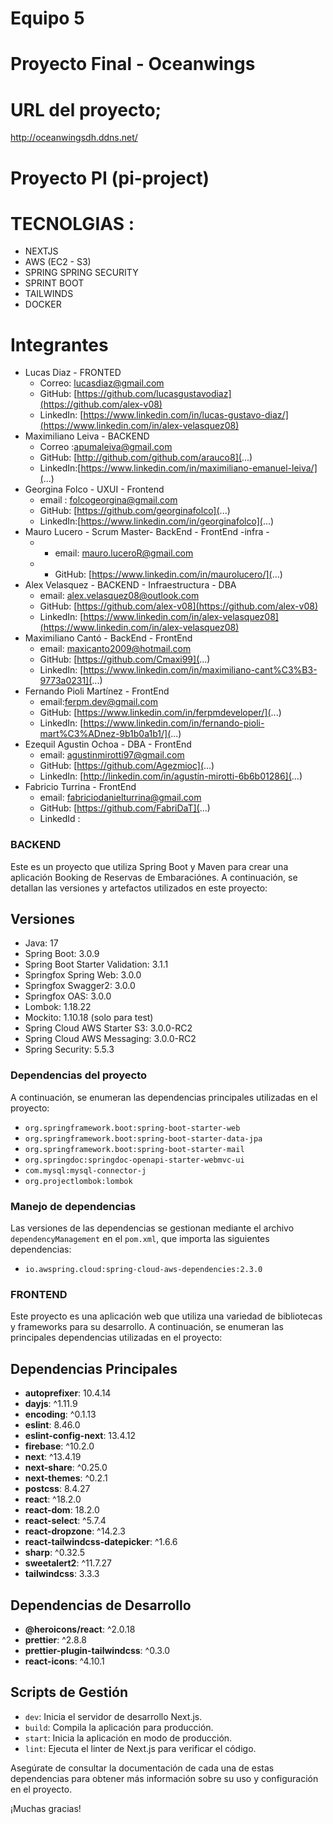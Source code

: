 # Equipo 5

#  Proyecto Final - Oceanwings

# URL del proyecto;
http://oceanwingsdh.ddns.net/


# Proyecto PI (pi-project)


# TECNOLGIAS : 
 - NEXTJS 
 - AWS (EC2 - S3)
 - SPRING SPRING SECURITY
 - SPRINT BOOT
 - TAILWINDS
 - DOCKER
 

# Integrantes
- Lucas Diaz - FRONTED
    - Correo: [lucasdiaz@gmail.com](...)
    - GitHub: [https://github.com/lucasgustavodiaz](https://github.com/alex-v08)
    - LinkedIn: [https://www.linkedin.com/in/lucas-gustavo-diaz/](https://www.linkedin.com/in/alex-velasquez08)
- Maximiliano Leiva - BACKEND
    - Correo :[apumaleiva@gmail.com](...)
    - GitHub: [http://github.com/github.com/arauco8](...)
    - LinkedIn:[https://www.linkedin.com/in/maximiliano-emanuel-leiva/](...)
- Georgina Folco - UXUI - Frontend
    - email : [folcogeorgina@gmail.com](...)
    - GitHub: [https://github.com/georginafolco](...)
    - LinkedIn:[https://www.linkedin.com/in/georginafolco](...)
- Mauro Lucero - Scrum Master- BackEnd - FrontEnd -infra - 
   - - email: [mauro.luceroR@gmail.com](...)
   - - GitHub: [https://www.linkedin.com/in/maurolucero/](...)
- Alex Velasquez - BACKEND - Infraestructura - DBA
    - email: [alex.velasquez08@outlook.com](...)
    - GitHub: [https://github.com/alex-v08](https://github.com/alex-v08)
    - LinkedIn: [https://www.linkedin.com/in/alex-velasquez08](https://www.linkedin.com/in/alex-velasquez08)
- Maximiliano Cantó - BackEnd - FrontEnd
    - email: [maxicanto2009@hotmail.com](...)
    - GitHub: [https://github.com/Cmaxi99](...)
    - LinkedIn: [https://www.linkedin.com/in/maximiliano-cant%C3%B3-9773a0231](...)
- Fernando Pioli Martínez - FrontEnd
    - email:[ferpm.dev@gmail.com](...)
    - GitHub: [https://www.linkedin.com/in/ferpmdeveloper/](...)
    - LinkedIn: [https://www.linkedin.com/in/fernando-pioli-mart%C3%ADnez-9b1b0a1b1/](...)
- Ezequil Agustin Ochoa - DBA - FrontEnd
    - email: [agustinmirotti97@gmail.com](...)
    - GitHub: [https://github.com/Agezmioc](...)
    - LinkedIn: [http://linkedin.com/in/agustín-mirotti-6b6b01286](...)
- Fabricio Turrina - FrontEnd 
    - email: [fabriciodanielturrina@gmail.com](...)
    - GitHub: [https://github.com/FabriDaT](...)
    - LinkedId : [](...)

### BACKEND 
Este es un proyecto que utiliza Spring Boot y Maven para crear una aplicación Booking de Reservas de Embaraciónes. A continuación, se detallan las versiones y artefactos utilizados en este proyecto:

## Versiones

- Java: 17
- Spring Boot: 3.0.9
- Spring Boot Starter Validation: 3.1.1
- Springfox Spring Web: 3.0.0
- Springfox Swagger2: 3.0.0
- Springfox OAS: 3.0.0
- Lombok: 1.18.22
- Mockito: 1.10.18 (solo para test)
- Spring Cloud AWS Starter S3: 3.0.0-RC2
- Spring Cloud AWS Messaging: 3.0.0-RC2
- Spring Security: 5.5.3

### Dependencias del proyecto

A continuación, se enumeran las dependencias principales utilizadas en el proyecto:

- `org.springframework.boot:spring-boot-starter-web`
- `org.springframework.boot:spring-boot-starter-data-jpa`
- `org.springframework.boot:spring-boot-starter-mail`
- `org.springdoc:springdoc-openapi-starter-webmvc-ui`
- `com.mysql:mysql-connector-j`
- `org.projectlombok:lombok`

### Manejo de dependencias

Las versiones de las dependencias se gestionan mediante el archivo `dependencyManagement` en el `pom.xml`, que importa las siguientes dependencias:

- `io.awspring.cloud:spring-cloud-aws-dependencies:2.3.0`

### FRONTEND 


Este proyecto es una aplicación web que utiliza una variedad de bibliotecas y frameworks para su desarrollo. A continuación, se enumeran las principales dependencias utilizadas en el proyecto:

## Dependencias Principales

- **autoprefixer**: 10.4.14
- **dayjs**: ^1.11.9
- **encoding**: ^0.1.13
- **eslint**: 8.46.0
- **eslint-config-next**: 13.4.12
- **firebase**: ^10.2.0
- **next**: ^13.4.19
- **next-share**: ^0.25.0
- **next-themes**: ^0.2.1
- **postcss**: 8.4.27
- **react**: ^18.2.0
- **react-dom**: 18.2.0
- **react-select**: ^5.7.4
- **react-dropzone**: ^14.2.3
- **react-tailwindcss-datepicker**: ^1.6.6
- **sharp**: ^0.32.5
- **sweetalert2**: ^11.7.27
- **tailwindcss**: 3.3.3

## Dependencias de Desarrollo

- **@heroicons/react**: ^2.0.18
- **prettier**: ^2.8.8
- **prettier-plugin-tailwindcss**: ^0.3.0
- **react-icons**: ^4.10.1

## Scripts de Gestión

- `dev`: Inicia el servidor de desarrollo Next.js.
- `build`: Compila la aplicación para producción.
- `start`: Inicia la aplicación en modo de producción.
- `lint`: Ejecuta el linter de Next.js para verificar el código.

Asegúrate de consultar la documentación de cada una de estas dependencias para obtener más información sobre su uso y configuración en el proyecto.





¡Muchas gracias!
